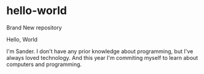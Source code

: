 # hello-world
Brand New repository

Hello, World

I'm Sander. I don't have any prior knowledge about programming, but I've always loved technology. And this year I'm commiting myself to learn about computers and programming.


